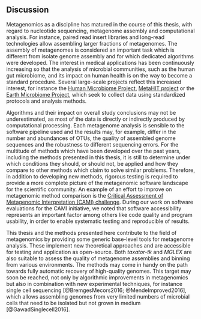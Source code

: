 ## Discussion

Metagenomics as a discipline has matured in the course of this thesis, with regard to nucleotide sequencing, metagenome assembly and computational analysis. For instance, paired read insert libraries and long-read technologies allow assembling larger fractions of metagenomes. The assembly of metagenomes is considered an important task which is different from isolate genome assembly and for which dedicated algorithms were developed. The interest in medical applications has been continuously increasing so that the analysis of microbial communities, such as the human gut microbiome, and its impact on human health is on the way to become a standard procedure. Several large-scale projects reflect this increased interest, for instance the [Human Microbiome Project](http://hmpdacc.org/), [MetaHIT project](http://www.metahit.eu/) or the [Earth Microbiome Project](http://www.earthmicrobiome.org/), which seek to collect data using standardized protocols and analysis methods.

Algorithms and their impact on overall study conclusions may not be underestimated, as most of the data is directly or indirectly produced by computational processing. Each metagenome analysis is sensible to the software pipeline used and the results may, for example, differ in the number and abundances of OTUs, the quality of assembled genome sequences and the robustness to different sequencing errors. For the multitude of methods which have been developed over the past years, including the methods presented in this thesis, it is still to determine under which conditions they should, or should not, be applied and how they compare to other methods which claim to solve similar problems. Therefore, in addition to developing new methods, rigorous testing is required to provide a more complete picture of the metagenomic software landscape for the scientific community. An example of an effort to improve on metagenomic method comparison is the [Critical Assessment of Metagenomic Interpretation (CAMI) challenge](http://cami-challenge.org/). During our work on software evaluations for the CAMI initiative, we noted that software accessibility represents an important factor among others like code quality and program usability, in order to enable systematic testing and reproducible of results.

This thesis and the methods presented here contribute to the field of metagenomics by providing some generic base-level tools for metagenome analysis. These implement new theoretical approaches and are accessible for testing and application as open-source. Both *taxator-tk* and *MGLEX* are also suitable to assess the quality of metagenome assemblies and binning from various environments. The methods may come in handy on the path towards fully automatic recovery of high-quality genomes. This target may soon be reached, not only by algorithmic improvements in metagenomics but also in combination with new experimental techniques, for instance single cell sequencing [@BremgesMecors2016; @MendeImproved2016], which allows assembling genomes from very limited numbers of microbial cells that need to be isolated but not grown in medium [@GawadSinglecell2016].
